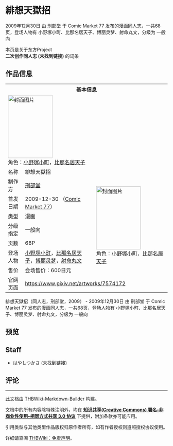 # 緋想天獄招

<!-- source html: G:\repos\THBWiki-Markdown-Builder\THBWikiMarkdown\Temp\main\f\fd\ns0%3A%E7%B7%8B%E6%83%B3%E5%A4%A9%E7%8D%84%E6%8B%9B.html -->

2009年12月30日 由 刑部堂 于 Comic Market 77 发布的漫画同人志，一共68页，登场人物有 小野塚小町、比那名居天子、博丽灵梦、射命丸文，分级为 一般向

本页是关于东方Project  
 **二次创作同人志 (未找到链接)** 的词条
## 作品信息

<table><tbody><tr><th colspan="3">基本信息</th></tr><tr><td class="cover-artwork-mobile" colspan="2"><a href="./文件-緋想天獄招封面.jpg.md" class="image" title="封面图片"><img alt="封面图片" src="https://upload.thwiki.cc/thumb/0/0c/%E7%B7%8B%E6%83%B3%E5%A4%A9%E7%8D%84%E6%8B%9B%E5%B0%81%E9%9D%A2.jpg/138px-%E7%B7%8B%E6%83%B3%E5%A4%A9%E7%8D%84%E6%8B%9B%E5%B0%81%E9%9D%A2.jpg" decoding="async" loading="lazy" width="138" height="196" srcset="https://upload.thwiki.cc/thumb/0/0c/%E7%B7%8B%E6%83%B3%E5%A4%A9%E7%8D%84%E6%8B%9B%E5%B0%81%E9%9D%A2.jpg/208px-%E7%B7%8B%E6%83%B3%E5%A4%A9%E7%8D%84%E6%8B%9B%E5%B0%81%E9%9D%A2.jpg 1.5x, https://upload.thwiki.cc/thumb/0/0c/%E7%B7%8B%E6%83%B3%E5%A4%A9%E7%8D%84%E6%8B%9B%E5%B0%81%E9%9D%A2.jpg/277px-%E7%B7%8B%E6%83%B3%E5%A4%A9%E7%8D%84%E6%8B%9B%E5%B0%81%E9%9D%A2.jpg 2x" data-file-width="717" data-file-height="1014"></a><div class="cover-char">角色：<a href="./小野塚小町.md" title="小野塚小町">小野塚小町</a>，<a href="./比那名居天子.md" title="比那名居天子">比那名居天子</a></div></td>
</tr><tr><td class="label">名称</td><td colspan="2"> 緋想天獄招 </td></tr><tr><td class="label">制作方</td><td><a href="./刑部堂.md" title="刑部堂">刑部堂</a></td><td class="cover-artwork" rowspan="7" style="min-width:196px;"><a href="./文件-緋想天獄招封面.jpg.md" class="image" title="封面图片"><img alt="封面图片" src="https://upload.thwiki.cc/thumb/0/0c/%E7%B7%8B%E6%83%B3%E5%A4%A9%E7%8D%84%E6%8B%9B%E5%B0%81%E9%9D%A2.jpg/138px-%E7%B7%8B%E6%83%B3%E5%A4%A9%E7%8D%84%E6%8B%9B%E5%B0%81%E9%9D%A2.jpg" decoding="async" loading="lazy" width="138" height="196" srcset="https://upload.thwiki.cc/thumb/0/0c/%E7%B7%8B%E6%83%B3%E5%A4%A9%E7%8D%84%E6%8B%9B%E5%B0%81%E9%9D%A2.jpg/208px-%E7%B7%8B%E6%83%B3%E5%A4%A9%E7%8D%84%E6%8B%9B%E5%B0%81%E9%9D%A2.jpg 1.5x, https://upload.thwiki.cc/thumb/0/0c/%E7%B7%8B%E6%83%B3%E5%A4%A9%E7%8D%84%E6%8B%9B%E5%B0%81%E9%9D%A2.jpg/277px-%E7%B7%8B%E6%83%B3%E5%A4%A9%E7%8D%84%E6%8B%9B%E5%B0%81%E9%9D%A2.jpg 2x" data-file-width="717" data-file-height="1014"></a><div class="cover-char">角色：<a href="./小野塚小町.md" title="小野塚小町">小野塚小町</a>，<a href="./比那名居天子.md" title="比那名居天子">比那名居天子</a></div></td>
</tr><tr><td class="label">首发日期</td><td>2009-12-30&#160;（<a href="/展会作品列表?e=Comic+Market%2377">Comic Market 77</a>）</td></tr><tr><td class="label">类型</td><td>漫画</td></tr><tr><td class="label">分级指定</td><td>一般向</td></tr><tr><td class="label">页数</td><td>68P</td></tr><tr><td class="label">登场人物</td><td><a href="./小野塚小町.md" title="小野塚小町">小野塚小町</a>，<a href="./比那名居天子.md" title="比那名居天子">比那名居天子</a>，<a href="./博丽灵梦.md" title="博丽灵梦">博丽灵梦</a>，<a href="./射命丸文.md" title="射命丸文">射命丸文</a></td></tr><tr><td class="label">售价</td><td>会场售价：600日元</td></tr>
<tr><td class="label">官网页面</td><td colspan="2"><a rel="nofollow" class="external free" href="https://www.pixiv.net/artworks/7574172">https://www.pixiv.net/artworks/7574172</a></td></tr></tbody></table>

緋想天獄招（同人志，刑部堂，2009） - 2009年12月30日 由 刑部堂 于 Comic Market 77 发布的漫画同人志，一共68页，登场人物有 小野塚小町、比那名居天子、博丽灵梦、射命丸文，分级为 一般向
## 预览
## Staff
- はやしつかさ (未找到链接)

## 评论




---

此文档由 [THBWiki-Markdown-Builder](https://github.com/Delsin-Yu/THBWiki-Markdown-Builder) 构建。

文档中的所有内容除特殊注明外，均在 [**知识共享(Creative Commons) 署名-非商业性使用-相同方式共享 3.0 协议**](https://creativecommons.org/licenses/by-sa/3.0/deed.zh-hans) 下提供，附加条款亦可能应用。

引用类型与其他类型作品版权归原作者所有，如有作者授权则遵照授权协议使用。

详细请查阅 [THBWiki：免责声明](https://thbwiki.cc/THBWiki:%E5%85%8D%E8%B4%A3%E5%A3%B0%E6%98%8E)。

